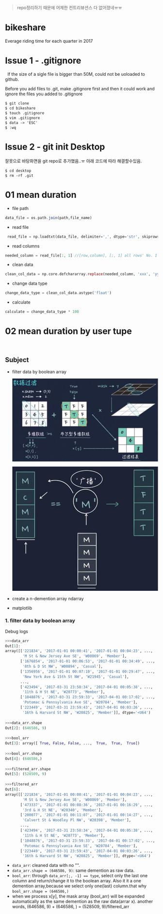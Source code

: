 > repo정리하기 때문에 어제한 컨트리뷰션스 다 없어졌네ㅠㅠ

# bikeshare
Everage riding time for each quarter in 2017
 
# Issue 1 - .gitignore
 
If the size of a sigle file is bigger than 50M, could not be uoloaded to github.

Before you add files to .git, make .gitignore first and then it could work and ignore the files you added to .gitignore

```
$ git clone 
$ cd bikeshare
$ touch .gitignore
$ vim .gitignore
$ data -> 'ESC'
$ :wq
```

# Issue 2 - git init Desktop

잘못으로 바탕화면을 git repo로 추가했음..ㅠ 아래 코드에 따라 해결할수있음.

```
$ cd desktop
$ rm -rf .git
```

# 01 mean duration

  * file path
  ```php 
  data_file = os.path.join(path,file_name)
  ```
  * read file 
  ```php
  read_file = np.loadtxt(data_file, delimiter=',', dtype='str', skiprows=1)  //n demention array N维数组
  ```
  * read columns 
  ```php
  needed_column = read_file[:, 1] //[row,column], [;, 1] all rows' No. 1 column(starts from No. 0).
  ``` 
  * clean data 
  ```php
  clean_col_data = np.core.defchararray.replace(needed_column, 'xxx', 'yyy') //change 'xxx' to 'yyy'.
  ```
  * change data type
  ```php
  change_data_type = clean_col_data.astype('float')
  ```
  * calculate
  ```php
  calculate = change_data_type * 100
  ```

# 02 mean duration by user tupe
 
## Subject

  - filter data by boolean array
  
    ![](https://github.com/davidkorea/bikeshare_project/blob/master/images/datafliter.jpg?raw=true)
    
    ![](https://github.com/davidkorea/bikeshare_project/blob/master/images/guangbo.jpg?raw=true)

    
  - create a n-demention array ndarray
  - matplotlib
  
### 1. filter data by boolean array

Debug logs 

```python
>>>data_arr
Out[1]: 
array([['221834', '2017-01-01 00:00:41', '2017-01-01 00:04:23', ...,
        'M St & New Jersey Ave SE', 'W00869', 'Member'],
       ['1676854', '2017-01-01 00:06:53', '2017-01-01 00:34:49', ...,
        '8th & D St NW', 'W00894', 'Casual'],
       ['1356956', '2017-01-01 00:07:10', '2017-01-01 00:29:47', ...,
        'New York Ave & 15th St NW', 'W21945', 'Casual'],
       ...,
       ['423494', '2017-03-31 23:58:34', '2017-04-01 00:05:38', ...,
        '11th & H St NE', 'W20773', 'Member'],
       ['1048876', '2017-03-31 23:59:33', '2017-04-01 00:17:02', ...,
        'Potomac & Pennsylvania Ave SE', 'W20784', 'Member'],
       ['223449', '2017-03-31 23:59:43', '2017-04-01 00:03:26', ...,
        '16th & Harvard St NW', 'W20825', 'Member']], dtype='<U64')
        
>>>data_arr.shape
Out[2]: (646586, 9)

>>>bool_arr
Out[3]: array([ True, False, False, ...,  True,  True,  True])

>>>bool_arr.shape
Out[4]: (646586,)

>>>filtered_arr.shape
Out[5]: (528509, 9)

>>>filtered_arr
Out[6]: 
array([['221834', '2017-01-01 00:00:41', '2017-01-01 00:04:23', ...,
        'M St & New Jersey Ave SE', 'W00869', 'Member'],
       ['473337', '2017-01-01 00:08:36', '2017-01-01 00:16:29', ...,
        '3rd & H St NE', 'W20340', 'Member'],
       ['200077', '2017-01-01 00:11:07', '2017-01-01 00:14:27', ...,
        'Calvert St & Woodley Pl NW', 'W20398', 'Member'],
       ...,
       ['423494', '2017-03-31 23:58:34', '2017-04-01 00:05:38', ...,
        '11th & H St NE', 'W20773', 'Member'],
       ['1048876', '2017-03-31 23:59:33', '2017-04-01 00:17:02', ...,
        'Potomac & Pennsylvania Ave SE', 'W20784', 'Member'],
       ['223449', '2017-03-31 23:59:43', '2017-04-01 00:03:26', ...,
        '16th & Harvard St NW', 'W20825', 'Member']], dtype='<U64')

```

* ```data_arr```: cleaned data with no "".
* ```data_arr.shape = (646586, 9)```: same demention as raw data.
* ```bool_arr```: through ```data_arr[;, -1] == type```, select only the last one column and return/change it to the boolean array. Also it it a one demention array,because we select only one(last) column.that why ```bool_arr.shape = (646586,)```
* when we process x[y], the mask array (bool_arr) will be expanded automatically as the same demention as the raw data(arrar x). another words, (646586, 9) + (646586, ) = (528509, 9)/filtered_arr 
